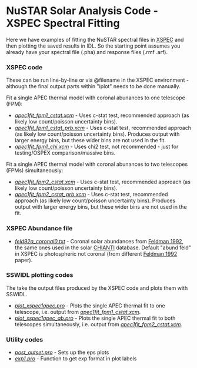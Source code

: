 # NuSTAR Solar Analysis Code - XSPEC Spectral Fitting

Here we have examples of fitting the NuSTAR spectral files in [XSPEC](https://heasarc.gsfc.nasa.gov/xanadu/xspec/) and then plotting the saved results in IDL. So the starting point assumes you already have your spectral file (.pha) and response files (.rmf .arf).

### XSPEC code
These can be run line-by-line or via @filename in the XSPEC environment - although the final output parts within "iplot" needs to be done manually.

Fit a single APEC thermal model with coronal abunances to one telescope (FPM):
* [*apec1fit_fpm1_cstat.xcm*](https://github.com/ianan/nustar_sac/blob/master/xspec/apec1fit_fpm1_cstat.xcm) - Uses c-stat test, recommended approach (as likely low count/poisson uncertainty bins).
* [*apec1fit_fpm1_cstat_prb.xcm*](https://github.com/ianan/nustar_sac/blob/master/xspec/apec1fit_fpm1_cstat_prb.xcm) - Uses c-stat test, recommended approach (as likely low count/poisson uncertainty bins). Produces output with larger energy bins, but these wider bins are not used in the fit.
* [*apec1fit_fpm1_chi.xcm*](https://github.com/ianan/nustar_sac/blob/master/xspec/apec1fit_fpm1_chi.xcm) - Uses chi2 test, not recommended - just for testing/OSPEX comparison/massive bins.

Fit a single APEC thermal model with coronal abunances to two telescopes (FPMs) simultaneously: 
* [*apec1fit_fpm2_cstat.xcm*](https://github.com/ianan/nustar_sac/blob/master/xspec/apec1fit_fpm2_cstat.xcm) - Uses c-stat test, recommended approach (as likely low count/poisson uncertainty bins).
* [*apec1fit_fpm2_cstat_prb.xcm*](https://github.com/ianan/nustar_sac/blob/master/xspec/apec1fit_fpm2_cstat_prb.xcm) - Uses c-stat test, recommended approach (as likely low count/poisson uncertainty bins). Produces output with larger energy bins, but these wider bins are not used in the fit.

### XSPEC Abundance file
* [*feld92a_coronal0.txt*](https://github.com/ianan/nustar_sac/blob/master/xspec/feld92a_coronal0.txt) - Coronal solar abundances from [Feldman 1992](https://doi.org/10.1086/191698), the same ones used in the solar [CHIANTI](http://www.chiantidatabase.org/) database. Default "abund feld" in XSPEC is photospheric not coronal (from different [Feldman 1992](https://doi.org/10.1088/0031-8949/46/3/002) paper).

### SSWIDL plotting codes
The take the output files produced by the XSPEC code and plots them with SSWIDL.

* [*plot_xspec1apec.pro*](https://github.com/ianan/nustar_sac/blob/master/xspec/plot_xspec1apec.pro) - Plots the single APEC thermal fit to one telescope, i.e. output from [*apec1fit_fpm1_cstat.xcm*](https://github.com/ianan/nustar_sac/blob/master/xspec/apec1fit_fpm1_cstat.xcm).
* [*plot_xspec1apec_ab.pro*](https://github.com/ianan/nustar_sac/blob/master/xspec/plot_xspec1apec_ab.pro) - Plots the single APEC thermal fit to both telescopes simultaneously, i.e. output from [*apec1fit_fpm2_cstat.xcm*](https://github.com/ianan/nustar_sac/blob/master/xspec/apec1fit_fpm2_cstat.xcm).

### Utility codes
* [*post_outset.pro*](https://github.com/ianan/nsigh/blob/master/idl/post_outset.pro) - Sets up the eps plots
* [*exp1.pro*](https://github.com/ianan/nsigh/blob/master/idl/exp1.pro) - Function to get exp format in plot labels
